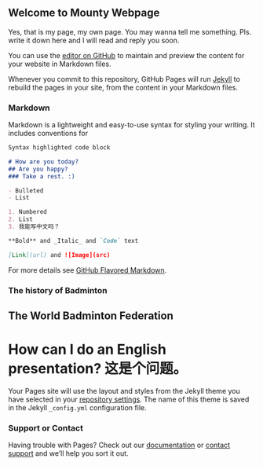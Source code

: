 ## Welcome to Mounty Webpage

Yes, that is my page, my own page. 
You may wanna tell me something. Pls. write it down here and I will read and reply you soon.

You can use the [editor on GitHub](https://github.com/mountyli/mountyli.github.io/edit/main/README.md) to maintain and preview the content for your website in Markdown files.

Whenever you commit to this repository, GitHub Pages will run [Jekyll](https://jekyllrb.com/) to rebuild the pages in your site, from the content in your Markdown files.

### Markdown

Markdown is a lightweight and easy-to-use syntax for styling your writing. It includes conventions for

```markdown
Syntax highlighted code block

# How are you today?
## Are you happy?
### Take a rest. :)

- Bulleted
- List

1. Numbered
2. List
3. 我能写中文吗？

**Bold** and _Italic_ and `Code` text

[Link](url) and ![Image](src)
```

For more details see [GitHub Flavored Markdown](https://guides.github.com/features/mastering-markdown/).

### The history of Badminton
## The World Badminton Federation
# How can I do an English presentation? 这是个问题。
Your Pages site will use the layout and styles from the Jekyll theme you have selected in your [repository settings](https://github.com/mountyli/mountyli.github.io/settings). The name of this theme is saved in the Jekyll `_config.yml` configuration file.

### Support or Contact

Having trouble with Pages? Check out our [documentation](https://docs.github.com/categories/github-pages-basics/) or [contact support](https://github.com/contact) and we’ll help you sort it out.
